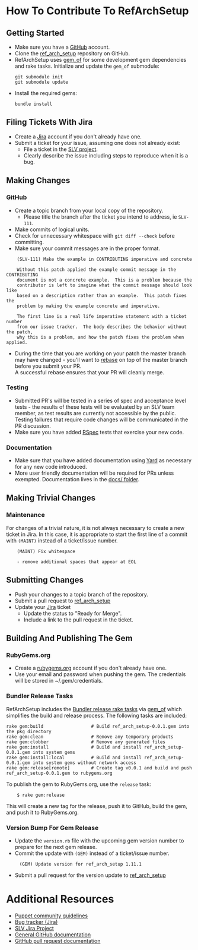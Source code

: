 # How To Contribute To RefArchSetup

## Getting Started

* Make sure you have a [GitHub](https://github.com) account.
* Clone the [ref_arch_setup](https://github.com/puppetlabs/ref_arch_setup) repository on GitHub.
* RefArchSetup uses [gem_of](https://github.com/puppetlabs/gem_of) for some development gem dependencies and rake tasks.
   Initialize and update the `gem_of` submodule:
  ```
  git submodule init
  git submodule update
  ```
* Install the required gems:
  ```
  bundle install 
  ```

## Filing Tickets With Jira

* Create a [Jira](http://tickets.puppetlabs.com) account if you don't already have one.
* Submit a ticket for your issue, assuming one does not already exist:
  * File a ticket in the [SLV project](https://tickets.puppetlabs.com/projects/SLV/).
  * Clearly describe the issue including steps to reproduce when it is a bug.
  
## Making Changes

### GitHub
* Create a topic branch from your local copy of the repository. 
  * Please title the branch after the ticket you intend to address, ie `SLV-111`.
* Make commits of logical units.
* Check for unnecessary whitespace with `git diff --check` before committing.
* Make sure your commit messages are in the proper format.

````
    (SLV-111) Make the example in CONTRIBUTING imperative and concrete

    Without this patch applied the example commit message in the CONTRIBUTING
    document is not a concrete example.  This is a problem because the
    contributor is left to imagine what the commit message should look like
    based on a description rather than an example.  This patch fixes the
    problem by making the example concrete and imperative.

    The first line is a real life imperative statement with a ticket number
    from our issue tracker.  The body describes the behavior without the patch,
    why this is a problem, and how the patch fixes the problem when applied.
````

* During the time that you are working on your patch the master branch may have changed - you'll want to [rebase](http://git-scm.com/book/en/Git-Branching-Rebasing) on top of the master branch before you submit your PR.  
A successful rebase ensures that your PR will cleanly merge.

### Testing

* Submitted PR's will be tested in a series of spec and acceptance level tests - the results of these tests will be evaluated by an SLV team member, as test results are currently not accessible by the public. Testing failures that require code changes will be communicated in the PR discussion.
* Make sure you have added [RSpec](http://rspec.info/) tests that exercise your new code.

### Documentation

* Make sure that you have added documentation using [Yard](http://yardoc.org/) as necessary for any new code introduced.
* More user friendly documentation will be required for PRs unless exempted. Documentation lives in the [docs/ folder](docs).

## Making Trivial Changes

### Maintenance

For changes of a trivial nature, it is not always necessary to create a new ticket in Jira. In this case, it is appropriate to start the first line of a commit with `(MAINT)` instead of a ticket/issue number. 

````
    (MAINT) Fix whitespace 

    - remove additional spaces that appear at EOL
````

## Submitting Changes

* Push your changes to a topic branch of the repository.
* Submit a pull request to [ref_arch_setup](https://github.com/puppetlabs/ref_arch_setup)
* Update your [Jira](https://tickets.puppetlabs.com) ticket
  * Update the status to "Ready for Merge".
  * Include a link to the pull request in the ticket.

## Building And Publishing The Gem

### RubyGems.org
* Create a [rubygems.org](rubygems.org) account if you don't already have one.
* Use your email and password when pushing the gem. The credentials will be stored in ~/.gem/credentials.

### Bundler Release Tasks

RefArchSetup includes the [Bundler release rake tasks](https://bundler.io/v1.12/guides/creating_gem.html#releasing-the-gem) via [gem_of](https://github.com/puppetlabs/gem_of) which simplifies the build and release process.
The following tasks are included:
````
rake gem:build                  # Build ref_arch_setup-0.0.1.gem into the pkg directory
rake gem:clean                  # Remove any temporary products
rake gem:clobber                # Remove any generated files
rake gem:install                # Build and install ref_arch_setup-0.0.1.gem into system gems
rake gem:install:local          # Build and install ref_arch_setup-0.0.1.gem into system gems without network access
rake gem:release[remote]        # Create tag v0.0.1 and build and push ref_arch_setup-0.0.1.gem to rubygems.org
````

To publish the gem to RubyGems.org, use the `release` task:

````
    $ rake gem:release
````

This will create a new tag for the release, push it to GitHub, build the gem, and push it to RubyGems.org.

### Version Bump For Gem Release

* Update the `version.rb` file with the upcoming gem version number to prepare for the next gem release.  
* Commit the update with `(GEM)` instead of a ticket/issue number.

````
     (GEM) Update version for ref_arch_setup 1.11.1
````
* Submit a pull request for the version update to [ref_arch_setup](https://github.com/puppetlabs/ref_arch_setup)

# Additional Resources

* [Puppet community guidelines](https://docs.puppet.com/community/community_guidelines.html)
* [Bug tracker (Jira)](http://tickets.puppetlabs.com)
* [SLV Jira Project](https://tickets.puppetlabs.com/projects/SLV/)
* [General GitHub documentation](http://help.github.com/)
* [GitHub pull request documentation](http://help.github.com/send-pull-requests/)

